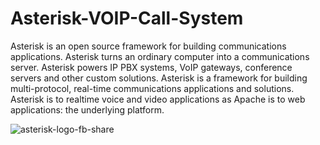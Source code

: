 # Asterisk-VOIP-Call-System

Asterisk is an open source framework for building communications applications. Asterisk turns an ordinary computer into a communications server. Asterisk powers IP PBX systems, VoIP gateways, conference servers and other custom solutions.
Asterisk is a framework for building multi-protocol, real-time communications applications and solutions. Asterisk is to realtime voice and video applications as Apache is to web applications: the underlying platform.

![asterisk-logo-fb-share](https://user-images.githubusercontent.com/87765555/196436246-d6412a2e-1986-4a7b-bc46-d528d5ce6998.png)
